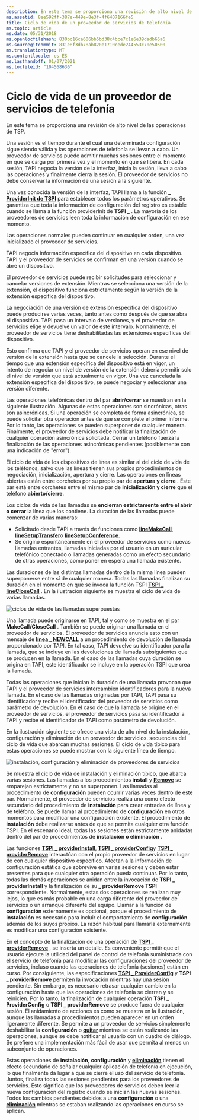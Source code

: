 ```yaml
---
description: En este tema se proporciona una revisión de alto nivel de las operaciones de TSP.
ms.assetid: 8ee592ff-387e-449e-8e3f-4f6407166fe5
title: Ciclo de vida de un proveedor de servicios de telefonía
ms.topic: article
ms.date: 05/31/2018
ms.openlocfilehash: 830bc16ca606bb5bd38c4bce7c1e6e39dadb65a6
ms.sourcegitcommit: 831e8f3db78ab820e1710cede244553c70e50500
ms.translationtype: MT
ms.contentlocale: es-ES
ms.lasthandoff: 01/07/2021
ms.locfileid: "104568636"
---
```

# <a name="life-cycle-of-a-telephony-service-provider"></a>Ciclo de vida de un proveedor de servicios de telefonía

En este tema se proporciona una revisión de alto nivel de las operaciones de TSP.

Una sesión es el tiempo durante el cual una determinada configuración sigue siendo válida y las operaciones de telefonía se llevan a cabo. Un proveedor de servicios puede admitir muchas sesiones entre el momento en que se carga por primera vez y el momento en que se libera. En cada sesión, TAPI negocia la versión de la interfaz, inicia la sesión, lleva a cabo las operaciones y finalmente cierra la sesión. El proveedor de servicios no debe conservar la información de una sesión a la siguiente.

Una vez conocida la versión de la interfaz, TAPI llama a la función [**\_ ProviderInit de TSPI**](/windows/win32/api/tspi/nf-tspi-tspi_providerinit) para establecer todos los parámetros operativos. Se garantiza que toda la información de configuración del registro es estable cuando se llama a la función providerInit de **TSPI \_** . La mayoría de los proveedores de servicios leen toda la información de configuración en ese momento.

Las operaciones normales pueden continuar en cualquier orden, una vez inicializado el proveedor de servicios.

TAPI negocia información específica del dispositivo en cada dispositivo. TAPI y el proveedor de servicios se confirman en una versión cuando se abre un dispositivo.

El proveedor de servicios puede recibir solicitudes para seleccionar y cancelar versiones de extensión. Mientras se selecciona una versión de la extensión, el dispositivo funciona estrictamente según la versión de la extensión específica del dispositivo.

La negociación de una versión de extensión específica del dispositivo puede producirse varias veces, tanto antes como después de que se abra el dispositivo. TAPI pasa un intervalo de versiones, y el proveedor de servicios elige y devuelve un valor de este intervalo. Normalmente, el proveedor de servicios tiene deshabilitadas las extensiones específicas del dispositivo.

Esto confirma que TAPI y el proveedor de servicios operan en ese nivel de versión de la extensión hasta que se cancele la selección. Durante el tiempo que una extensión específica del dispositivo está en vigor, un intento de negociar un nivel de versión de la extensión debería permitir solo el nivel de versión que está actualmente en vigor. Una vez cancelada la extensión específica del dispositivo, se puede negociar y seleccionar una versión diferente.

Las operaciones telefónicas dentro del par **abrir/cerrar** se muestran en la siguiente ilustración. Algunas de estas operaciones son sincrónicas, otras son asincrónicas. Si una operación se completa de forma asincrónica, se puede solicitar otra operación antes de que se complete el primer informe. Por lo tanto, las operaciones se pueden superponer de cualquier manera. Finalmente, el proveedor de servicios debe notificar la finalización de cualquier operación asincrónica solicitada. Cerrar un teléfono fuerza la finalización de las operaciones asincrónicas pendientes (posiblemente con una indicación de "error").

El ciclo de vida de los dispositivos de línea es similar al del ciclo de vida de los teléfonos, salvo que las líneas tienen sus propios procedimientos de negociación, inicialización, apertura y cierre. Las operaciones en líneas abiertas están entre corchetes por su propio par de **apertura y cierre** . Este par está entre corchetes entre el mismo par de **inicialización y cierre** que el teléfono **abierto/cierre**.

Los ciclos de vida de las llamadas se **encierran estrictamente entre el abrir o cerrar** la línea que los contiene. La duración de las llamadas puede comenzar de varias maneras:

-   Solicitado desde TAPI a través de funciones como [**lineMakeCall**](/windows/win32/api/tapi/nf-tapi-linemakecall), [**lineSetupTransfer**](/windows/win32/api/tapi/nf-tapi-linesetuptransfer)o [**lineSetupConference**](/windows/win32/api/tapi/nf-tapi-linesetupconference).
-   Se originó espontáneamente en el proveedor de servicios como nuevas llamadas entrantes, llamadas iniciadas por el usuario en un auricular telefónico conectado o llamadas generadas como un efecto secundario de otras operaciones, como poner en espera una llamada existente.

Las duraciones de las distintas llamadas dentro de la misma línea pueden superponerse entre sí de cualquier manera. Todas las llamadas finalizan su duración en el momento en que se invoca la función TSPI [**TSPI \_ lineCloseCall**](/windows/win32/api/tspi/nf-tspi-tspi_lineclosecall) . En la ilustración siguiente se muestra el ciclo de vida de varias llamadas.

![ciclos de vida de las llamadas superpuestas](images/modell.png)

Una llamada puede originarse en TAPI, tal y como se muestra en el par **MakeCall/CloseCall** . También se puede originar una llamada en el proveedor de servicios. El proveedor de servicios anuncia esto con un mensaje de [**línea \_ NEWCALL**](line-newcall.md) a un procedimiento de devolución de llamada proporcionado por TAPI. En tal caso, TAPI devuelve su identificador para la llamada, que se incluye en las devoluciones de llamada subsiguientes que se producen en la llamada. En el caso de las llamadas cuya duración se origina en TAPI, este identificador se incluye en la operación TSPI que crea la llamada.

Todas las operaciones que inician la duración de una llamada provocan que TAPI y el proveedor de servicios intercambien identificadores para la nueva llamada. En el caso de las llamadas originadas por TAPI, TAPI pasa su identificador y recibe el identificador del proveedor de servicios como parámetro de devolución. En el caso de que la llamada se origine en el proveedor de servicios, el proveedor de servicios pasa su identificador a TAPI y recibe el identificador de TAPI como parámetro de devolución.

En la ilustración siguiente se ofrece una vista de alto nivel de la instalación, configuración y eliminación de un proveedor de servicios. secuencias del ciclo de vida que abarcan muchas sesiones. El ciclo de vida típico para estas operaciones se puede mostrar con la siguiente línea de tiempo.

![instalación, configuración y eliminación de proveedores de servicios](images/model2.png)

Se muestra el ciclo de vida de instalación y eliminación típico, que abarca varias sesiones. Las llamadas a los procedimientos **install** y [**Remove**](/windows/win32/api/tapi3if/nf-tapi3if-itcollection2-remove) se emparejan estrictamente y no se superponen. Las llamadas al procedimiento de **configuración** pueden ocurrir varias veces dentro de este par. Normalmente, el proveedor de servicios realiza una como efecto secundario del procedimiento de **instalación** para crear entradas de línea y de teléfono. Se puede llamar al procedimiento de **configuración** en otros momentos para modificar una configuración existente. El procedimiento de **instalación** debe realizarse antes de que se permita cualquier otra función TSPI. En el escenario ideal, todas las sesiones están estrictamente anidadas dentro del par de procedimientos de **instalación o eliminación** .

Las funciones [**TSPI \_ providerInstall**](/windows/win32/api/tspi/nf-tspi-tspi_providerinstall), [**TSPI \_ providerConfig**](/windows/win32/api/tspi/nf-tspi-tspi_providerconfig)y [**TSPI \_ providerRemove**](/windows/win32/api/tspi/nf-tspi-tspi_providerremove) interactúan con el propio proveedor de servicios en lugar de con cualquier dispositivo específico. Afectan a la información de configuración estática que sobrevive en varias sesiones y deben estar presentes para que cualquier otra operación pueda continuar. Por lo tanto, todas las demás operaciones se anidan entre la invocación de **TSPI \_ providerInstall** y la finalización de su **\_ providerRemove TSPI** correspondiente. Normalmente, estas dos operaciones se realizan muy lejos, lo que es más probable en una carga diferente del proveedor de servicios o un arranque diferente del equipo. Llamar a la función de **configuración** externamente es opcional, porque el procedimiento de **instalación** es necesario para incluir el comportamiento de **configuración** además de los suyos propios. La razón habitual para llamarla externamente es modificar una configuración existente.

En el concepto de la finalización de una operación de [**TSPI \_ providerRemove**](/windows/win32/api/tspi/nf-tspi-tspi_providerremove) , se inserta un detalle. Es conveniente permitir que el usuario ejecute la utilidad del panel de control de telefonía suministrada con el servicio de telefonía para modificar las configuraciones del proveedor de servicios, incluso cuando las operaciones de telefonía (sesiones) están en curso. Por consiguiente, las especificaciones [**TSPI \_ ProviderConfig**](/windows/win32/api/tspi/nf-tspi-tspi_providerconfig) y **TSPI \_ providerRemove** permiten la invocación mientras hay una sesión pendiente. Sin embargo, es necesario retrasar cualquier cambio en la configuración hasta que las operaciones de telefonía se cierren y se reinicien. Por lo tanto, la finalización de cualquier operación **TSPI \_ ProviderConfig** o **TSPI \_ providerRemove** se produce fuera de cualquier sesión. El anidamiento de acciones es como se muestra en la ilustración, aunque las llamadas a procedimientos pueden aparecer en un orden ligeramente diferente. Se permite a un proveedor de servicios simplemente deshabilitar la **configuración** o [**quitar**](/windows/win32/api/tapi3if/nf-tapi3if-itcollection2-remove) mientras se están realizando las operaciones, aunque se debe notificar al usuario con un cuadro de diálogo. Se prefiere una implementación más fácil de usar que permita al menos un subconjunto de operaciones.

Estas operaciones de **instalación**, **configuración** y [**eliminación**](/windows/win32/api/tapi3if/nf-tapi3if-itcollection2-remove) tienen el efecto secundario de señalar cualquier aplicación de telefonía en ejecución, lo que finalmente da lugar a que se cierre el uso del servicio de telefonía. Juntos, finaliza todas las sesiones pendientes para los proveedores de servicios. Esto significa que los proveedores de servicios deben leer la nueva configuración del registro cuando se inician las nuevas sesiones. Todos los cambios pendientes debidos a una **configuración** o una [**eliminación**](/windows/win32/api/tapi3if/nf-tapi3if-itcollection2-remove) mientras se estaban realizando las operaciones en curso se aplican.

 

 
